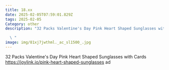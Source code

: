 ```yaml
---
title: 18.xx
date: 2025-02-05T07:59:01.829Z
tags: 2025-02-05
Category: other
description: "32 Packs Valentine's Day Pink Heart Shaped Sunglasses with Cards \ 

  \ "
image: img/81xj7jwthml._ac_sl1500_.jpg
---
```

32 Packs Valentine's Day Pink Heart Shaped Sunglasses with Cards\
https://joylink.io/pink-heart-shaped-sunglasses  ad